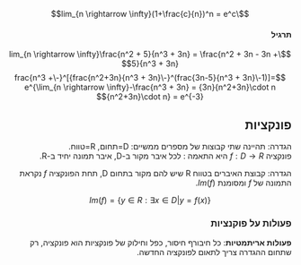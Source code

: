 <style>
    html {
        direction: rtl;
    }
    eqn, table, .katex {
        direction: ltr;
    }
</style>


$$\lim_{n \rightarrow \infty}(1+\frac{c}{n})^n = e^c$$

#### תרגיל

$$\lim_{n \rightarrow \infty}\frac{n^2 + 5}{n^3 + 3n} = \frac{n^2 + 3n - 3n + 5}{n^3 + 3n}$$
$$=[(1-\frac{3n-5}{n^3 + 3n})^{-\frac{n^2+3n}{n^3 + 3n}}]^{-\frac{n^3 + 3n}{n^2+3n}\cdot n} = e^{\lim_{n \rightarrow \infty}-\frac{n^3 + 3n}{n^2+3n}\cdot n} = e^{-3}$$

## פונקציות
הגדרה:  תהיינה שתי קבוצות של מספרים ממשיים: D=תחום, R=טווח.  
פונקציה $f:D\rightarrow R$ היא התאמה : לכל איבר מקור ב-D, איבר תמונה יחיד ב-R.

הגדרה: קבוצת האיברים בטווח R שיש להם מקור בתחום D, תחת הפונקציה $f$ נקראת התמונה של $f$ ומסומנת $Im(f)$.  

$$Im(f) = \{y \in R: \exists x \in D | y = f(x)\}$$

### פעולות על פוקנציות
**פעולות אריתמטיות**: כל חיבורף חיסור, כפל וחילוק של פונקציות הוא פונקציה, רק שתחום ההגדרה צריך לתאום לפונקציה החדשה.  